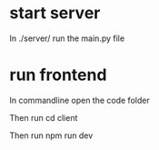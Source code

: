 # start server

In ./server/ run the main.py file

# run frontend

In commandline open the code folder

Then run cd client

Then run npm run dev